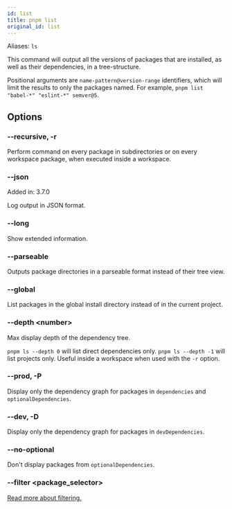 ```yaml
---
id: list
title: pnpm list
original_id: list
---
```


Aliases: `ls`

This command will output all the versions of packages that are installed, as
well as their dependencies, in a tree-structure.

Positional arguments are `name-pattern@version-range` identifiers, which will
limit the results to only the packages named. For example,
`pnpm list "babel-*" "eslint-*" semver@5`.

## Options

### --recursive, -r

Perform command on every package in subdirectories or on every workspace
package, when executed inside a workspace.

### --json

Added in: 3.7.0

Log output in JSON format.

### --long

Show extended information.

### --parseable

Outputs package directories in a parseable format instead of their tree view.

### --global

List packages in the global install directory instead of in the current project.

### --depth \<number>

Max display depth of the dependency tree.

`pnpm ls --depth 0` will list direct dependencies only.
`pnpm ls --depth -1` will list projects only. Useful inside a workspace when
used with the `-r` option.

### --prod, -P

Display only the dependency graph for packages in `dependencies` and
`optionalDependencies`.

### --dev, -D

Display only the dependency graph for packages in `devDependencies`.

### --no-optional

Don't display packages from `optionalDependencies`.

### --filter \<package_selector>

[Read more about filtering.](../filtering)
